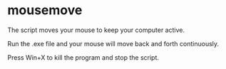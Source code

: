 # mousemove
The script moves your mouse to keep your computer active.

Run the .exe file and your mouse will move back and forth continuously.

Press Win+X to kill the program and stop the script.